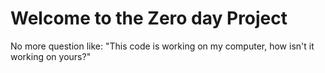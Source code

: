 # Welcome to the Zero day Project

No more question like: "This code is working on my computer, how isn't it working on yours?"
